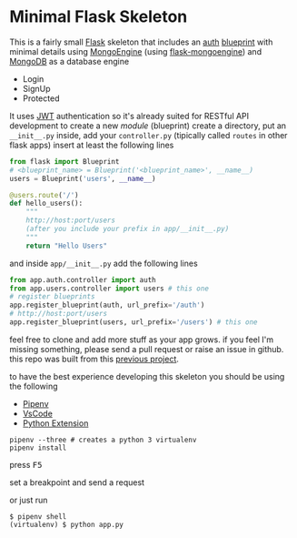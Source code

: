 [Flask]: http://flask.pocoo.org/
[blueprint]: http://flask.pocoo.org/docs/1.0/blueprints/
[JWT]: https://github.com/vimalloc/flask-jwt-extended
[previous project]: https://github.com/AngelMunoz/FlaskBlueprintsDemo
[auth]: https://github.com/AngelMunoz/flask-minimal-skeleton/blob/master/app/auth/controller.py
[MongoEngine]: http://docs.mongoengine.org/
[flask-mongoengine]: http://docs.mongoengine.org/projects/flask-mongoengine/en/latest/
[MongoDB]: https://www.mongodb.com/


# Minimal Flask Skeleton
This is a fairly small [Flask] skeleton that includes an [auth] [blueprint] with minimal details using [MongoEngine] (using [flask-mongoengine]) and [MongoDB] as a database engine

- Login
- SignUp
- Protected

It uses [JWT] authentication so it's already suited for RESTful API development
to create a new *module* (blueprint) create a directory, put an `__init__.py` inside, add your `controller.py` (tipically called `routes` in other flask apps) insert at least the following lines
```py
from flask import Blueprint
# <blueprint_name> = Blueprint('<blueprint_name>', __name__)
users = Blueprint('users', __name__)

@users.route('/')
def hello_users():
    """
    http://host:port/users
    (after you include your prefix in app/__init__.py)
    """
    return "Hello Users"
```
and inside `app/__init__.py` add the following lines
```py
from app.auth.controller import auth
from app.users.controller import users # this one
# register blueprints
app.register_blueprint(auth, url_prefix='/auth')
# http://host:port/users
app.register_blueprint(users, url_prefix='/users') # this one
```

feel free to clone and add more stuff as your app grows.
if you feel I'm missing something, please send a pull request or raise an issue in github.
this repo was built from this [previous project].

to have the best experience developing this skeleton you should be using the following

- [Pipenv](https://github.com/pypa/pipenv)
- [VsCode](https://code.visualstudio.com/)
- [Python Extension](https://marketplace.visualstudio.com/items?itemName=ms-python.python)

```
pipenv --three # creates a python 3 virtualenv
pipenv install
```

press <kbd>F5</kbd>

set a breakpoint and send a request

or just run
```
$ pipenv shell
(virtualenv) $ python app.py
```